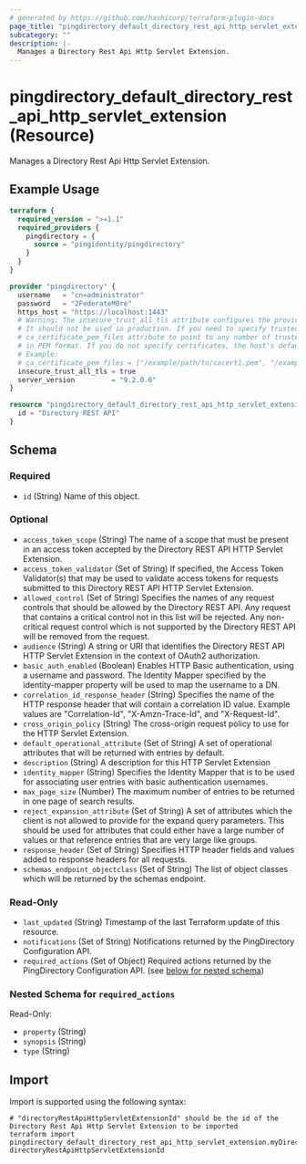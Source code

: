 ```yaml
---
# generated by https://github.com/hashicorp/terraform-plugin-docs
page_title: "pingdirectory_default_directory_rest_api_http_servlet_extension Resource - terraform-provider-pingdirectory"
subcategory: ""
description: |-
  Manages a Directory Rest Api Http Servlet Extension.
---
```


# pingdirectory_default_directory_rest_api_http_servlet_extension (Resource)

Manages a Directory Rest Api Http Servlet Extension.

## Example Usage

```terraform
terraform {
  required_version = ">=1.1"
  required_providers {
    pingdirectory = {
      source = "pingidentity/pingdirectory"
    }
  }
}

provider "pingdirectory" {
  username   = "cn=administrator"
  password   = "2FederateM0re"
  https_host = "https://localhost:1443"
  # Warning: The insecure_trust_all_tls attribute configures the provider to trust any certificate presented by the PingDirectory server.
  # It should not be used in production. If you need to specify trusted CA certificates, use the
  # ca_certificate_pem_files attribute to point to any number of trusted CA certificate files
  # in PEM format. If you do not specify certificates, the host's default root CA set will be used.
  # Example:
  # ca_certificate_pem_files = ["/example/path/to/cacert1.pem", "/example/path/to/cacert2.pem"]
  insecure_trust_all_tls = true
  server_version         = "9.2.0.0"
}

resource "pingdirectory_default_directory_rest_api_http_servlet_extension" "myDirectoryRestApiHttpServletExtension" {
  id = "Directory REST API"
}
```

<!-- schema generated by tfplugindocs -->
## Schema

### Required

- `id` (String) Name of this object.

### Optional

- `access_token_scope` (String) The name of a scope that must be present in an access token accepted by the Directory REST API HTTP Servlet Extension.
- `access_token_validator` (Set of String) If specified, the Access Token Validator(s) that may be used to validate access tokens for requests submitted to this Directory REST API HTTP Servlet Extension.
- `allowed_control` (Set of String) Specifies the names of any request controls that should be allowed by the Directory REST API. Any request that contains a critical control not in this list will be rejected. Any non-critical request control which is not supported by the Directory REST API will be removed from the request.
- `audience` (String) A string or URI that identifies the Directory REST API HTTP Servlet Extension in the context of OAuth2 authorization.
- `basic_auth_enabled` (Boolean) Enables HTTP Basic authentication, using a username and password. The Identity Mapper specified by the identity-mapper property will be used to map the username to a DN.
- `correlation_id_response_header` (String) Specifies the name of the HTTP response header that will contain a correlation ID value. Example values are "Correlation-Id", "X-Amzn-Trace-Id", and "X-Request-Id".
- `cross_origin_policy` (String) The cross-origin request policy to use for the HTTP Servlet Extension.
- `default_operational_attribute` (Set of String) A set of operational attributes that will be returned with entries by default.
- `description` (String) A description for this HTTP Servlet Extension
- `identity_mapper` (String) Specifies the Identity Mapper that is to be used for associating user entries with basic authentication usernames.
- `max_page_size` (Number) The maximum number of entries to be returned in one page of search results.
- `reject_expansion_attribute` (Set of String) A set of attributes which the client is not allowed to provide for the expand query parameters. This should be used for attributes that could either have a large number of values or that reference entries that are very large like groups.
- `response_header` (Set of String) Specifies HTTP header fields and values added to response headers for all requests.
- `schemas_endpoint_objectclass` (Set of String) The list of object classes which will be returned by the schemas endpoint.

### Read-Only

- `last_updated` (String) Timestamp of the last Terraform update of this resource.
- `notifications` (Set of String) Notifications returned by the PingDirectory Configuration API.
- `required_actions` (Set of Object) Required actions returned by the PingDirectory Configuration API. (see [below for nested schema](#nestedatt--required_actions))

<a id="nestedatt--required_actions"></a>
### Nested Schema for `required_actions`

Read-Only:

- `property` (String)
- `synopsis` (String)
- `type` (String)

## Import

Import is supported using the following syntax:

```shell
# "directoryRestApiHttpServletExtensionId" should be the id of the Directory Rest Api Http Servlet Extension to be imported
terraform import pingdirectory_default_directory_rest_api_http_servlet_extension.myDirectoryRestApiHttpServletExtension directoryRestApiHttpServletExtensionId
```
